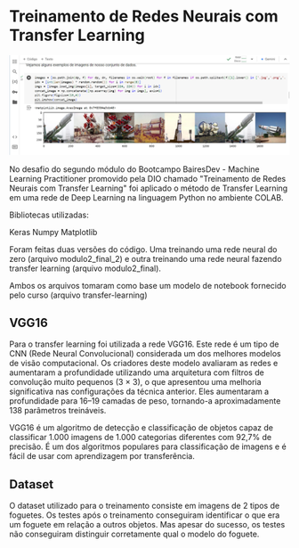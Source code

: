 # Treinamento de Redes Neurais com Transfer Learning

![DIO](modulo2.jpg)

No desafio do segundo módulo do Bootcampo BairesDev - Machine Learning Practitioner promovido pela DIO chamado "Treinamento de Redes Neurais com Transfer Learning" foi aplicado o método de Transfer Learning em uma rede de Deep Learning na linguagem Python no ambiente COLAB.  

Bibliotecas utilizadas:

Keras
Numpy
Matplotlib

Foram feitas duas versões do código. Uma treinando uma rede neural do zero (arquivo modulo2_final_2) e outra treinando uma rede neural fazendo transfer learning (arquivo modulo2_final).

Ambos os arquivos tomaram como base um modelo de notebook fornecido pelo curso (arquivo transfer-learning) 

## VGG16 

Para o transfer learning foi utilizada a rede VGG16. Este rede é um tipo de CNN (Rede Neural Convolucional) considerada um dos melhores modelos de visão computacional. Os criadores deste modelo avaliaram as redes e aumentaram a profundidade utilizando uma arquitetura com filtros de convolução muito pequenos (3 × 3), o que apresentou uma melhoria significativa nas configurações da técnica anterior. Eles aumentaram a profundidade para 16–19 camadas de peso, tornando-a aproximadamente 138 parâmetros treináveis.

VGG16 é um algoritmo de detecção e classificação de objetos capaz de classificar 1.000 imagens de 1.000 categorias diferentes com 92,7% de precisão. É um dos algoritmos populares para classificação de imagens e é fácil de usar com aprendizagem por transferência.

## Dataset

O dataset utilizado para o treinamento consiste em imagens de 2 tipos de foguetes. Os testes após o treinamento conseguiram identificar o que era um foguete em relação a outros objetos. Mas apesar do sucesso, os testes não conseguiram distinguir corretamente qual o modelo do foguete.
